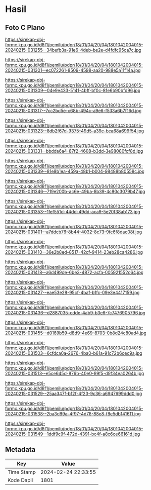 # Hasil

## Foto C Plano

https://sirekap-obj-formc.kpu.go.id/d8f1/pemilu/pdpr/18/01/04/20/04/1801042004015-20240215-031255--34befb3a-91e6-4deb-be2e-d4fdfc95ca7c.jpg

https://sirekap-obj-formc.kpu.go.id/d8f1/pemilu/pdpr/18/01/04/20/04/1801042004015-20240215-031301--ec072261-8509-4598-aa20-988e5a11f14a.jpg

https://sirekap-obj-formc.kpu.go.id/d8f1/pemilu/pdpr/18/01/04/20/04/1801042004015-20240215-031309--04e9e433-5141-4bff-bf0c-81e6b90bfd96.jpg

https://sirekap-obj-formc.kpu.go.id/d8f1/pemilu/pdpr/18/01/04/20/04/1801042004015-20240215-031317--7cc2bd5e-c68b-494c-a9e6-f533a6b7f16d.jpg

https://sirekap-obj-formc.kpu.go.id/d8f1/pemilu/pdpr/18/01/04/20/04/1801042004015-20240215-031323--8db2f67d-9375-49d5-a39c-bca68a699f54.jpg

https://sirekap-obj-formc.kpu.go.id/d8f1/pemilu/pdpr/18/01/04/20/04/1801042004015-20240215-031331--bbdda6a4-87f2-4608-b3dd-3e98080fcf8d.jpg

https://sirekap-obj-formc.kpu.go.id/d8f1/pemilu/pdpr/18/01/04/20/04/1801042004015-20240215-031339--81e8b1ea-459a-48b1-b004-98488b80558c.jpg

https://sirekap-obj-formc.kpu.go.id/d8f1/pemilu/pdpr/18/01/04/20/04/1801042004015-20240215-031346--719e200b-ac6e-49ba-8b39-4c80c3079b47.jpg

https://sirekap-obj-formc.kpu.go.id/d8f1/pemilu/pdpr/18/01/04/20/04/1801042004015-20240215-031353--1fef551d-44dd-49dd-aca9-5e20f38ab173.jpg

https://sirekap-obj-formc.kpu.go.id/d8f1/pemilu/pdpr/18/01/04/20/04/1801042004015-20240215-031401--a7ddcb76-8b44-4032-8c73-9fc6f8dac08f.jpg

https://sirekap-obj-formc.kpu.go.id/d8f1/pemilu/pdpr/18/01/04/20/04/1801042004015-20240215-031410--36e2b8ed-8517-42cf-9414-23eb28ca4286.jpg

https://sirekap-obj-formc.kpu.go.id/d8f1/pemilu/pdpr/18/01/04/20/04/1801042004015-20240215-031418--a6d499de-6be3-4872-acfa-005921552c64.jpg

https://sirekap-obj-formc.kpu.go.id/d8f1/pemilu/pdpr/18/01/04/20/04/1801042004015-20240215-031427--eae53e28-95cf-4baf-b1fc-09e3e4417159.jpg

https://sirekap-obj-formc.kpu.go.id/d8f1/pemilu/pdpr/18/01/04/20/04/1801042004015-20240215-031436--d2887035-cdde-4ab9-b3e6-7c7476905796.jpg

https://sirekap-obj-formc.kpu.go.id/d8f1/pemilu/pdpr/18/01/04/20/04/1801042004015-20240215-031455--d0169b59-d8d9-4e69-8703-0b8d24c80ad4.jpg

https://sirekap-obj-formc.kpu.go.id/d8f1/pemilu/pdpr/18/01/04/20/04/1801042004015-20240215-031503--6cfdca0a-2676-4ba0-b61a-91c72b6cec9a.jpg

https://sirekap-obj-formc.kpu.go.id/d8f1/pemilu/pdpr/18/01/04/20/04/1801042004015-20240215-031513--e5ce645d-876b-40e0-99f5-d9f34ea0264b.jpg

https://sirekap-obj-formc.kpu.go.id/d8f1/pemilu/pdpr/18/01/04/20/04/1801042004015-20240215-031529--25aa347f-b12f-4f23-9c36-a6947699ddd0.jpg

https://sirekap-obj-formc.kpu.go.id/d8f1/pemilu/pdpr/18/01/04/20/04/1801042004015-20240215-031538--2ba3d89a-4f97-4d78-88e8-f8e5db141611.jpg

https://sirekap-obj-formc.kpu.go.id/d8f1/pemilu/pdpr/18/01/04/20/04/1801042004015-20240215-031549--1ddf9c9f-472d-4391-bc4f-a8c6ce66161d.jpg


## Metadata

| Key        | Value               |
| ---------- | ------------------- |
| Time Stamp | 2024-02-24 22:33:55 |
| Kode Dapil | 1801                |




